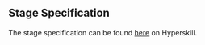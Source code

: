 ## Stage Specification

The stage specification can be found [here](https://hyperskill.org/projects/113/stages/618/implement) on Hyperskill. 
